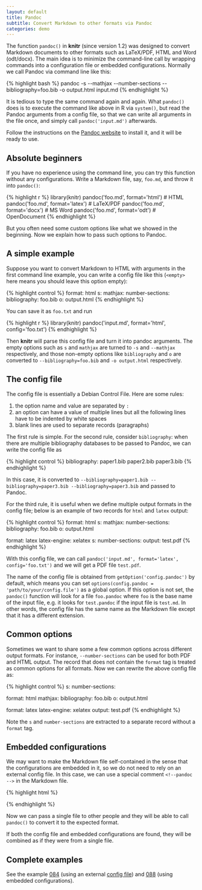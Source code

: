```yaml
---
layout: default
title: Pandoc
subtitle: Convert Markdown to other formats via Pandoc
categories: demo
---
```


The function `pandoc()` in **knitr** (since version 1.2) was designed to convert Markdown documents to other formats such as LaTeX/PDF, HTML and Word (odt/docx). The main idea is to minimize the command-line call by wrapping commands into a configuration file or embedded configurations. Normally we call Pandoc via command line like this:

{% highlight bash %}
pandoc -s --mathjax --number-sections --bibliography=foo.bib -o output.html input.md
{% endhighlight %}

It is tedious to type the same command again and again. What `pandoc()` does is to execute the command like above in R via `system()`, but read the Pandoc arguments from a config file, so that we can write all arguments in the file once, and simply call `pandoc('input.md')` afterwards.

Follow the instructions on the [Pandoc website](http://johnmacfarlane.net/pandoc/) to install it, and it will be ready to use.

## Absolute beginners

If you have no experience using the command line, you can try this function without any configurations. Write a Markdown file, say, `foo.md`, and throw it into `pandoc()`:

{% highlight r %}
library(knitr)
pandoc('foo.md', format='html')  # HTML
pandoc('foo.md', format='latex') # LaTeX/PDF
pandoc('foo.md', format='docx')  # MS Word
pandoc('foo.md', format='odt')   # OpenDocument
{% endhighlight %}

But you often need some custom options like what we showed in the beginning. Now we explain how to pass such options to Pandoc.

## A simple example

Suppose you want to convert Markdown to HTML with arguments in the first command line example, you can write a config file like this (`<empty>` here means you should leave this option empty):

{% highlight control %}
format: html
s: <empty>
mathjax: <empty>
number-sections: <empty>
bibliography: foo.bib
o: output.html
{% endhighlight %}

You can save it as `foo.txt` and run

{% highlight r %}
library(knitr)
pandoc('input.md', format='html', config='foo.txt')
{% endhighlight %}

Then **knitr** will parse this config file and turn it into pandoc arguments. The empty options such as `s` and `mathjax` are turned to `-s` and `--mathjax` respectively, and those non-empty options like `bibliography` and `o` are converted to `--bibliography=foo.bib` and `-o output.html` respectively.

## The config file

The config file is essentially a Debian Control File. Here are some rules:

1. the option name and value are separated by `:`
1. an option can have a value of multiple lines but all the following lines have to be indented by white spaces
1. blank lines are used to separate records (paragraphs)

The first rule is simple. For the second rule, consider `bibliography`: when there are multiple bibliography databases to be passed to Pandoc, we can write the config file as

{% highlight control %}
bibliography: paper1.bib
  paper2.bib
  paper3.bib
{% endhighlight %}

In this case, it is converted to `--bibliography=paper1.bib --bibliography=paper3.bib --bibliography=paper3.bib` and passed to Pandoc.

For the third rule, it is useful when we define multiple output formats in the config file; below is an example of two records for `html` and `latex` output:

{% highlight control %}
format: html
s: <empty>
mathjax: <empty>
number-sections: <empty>
bibliography: foo.bib
o: output.html

format: latex
latex-engine: xelatex
s: <empty>
number-sections: <empty>
output: test.pdf
{% endhighlight %}

With this config file, we can call `pandoc('input.md', format='latex', config='foo.txt')` and we will get a PDF file `test.pdf`.

The name of the config file is obtained from `getOption('config.pandoc')` by default, which means you can set `options(config.pandoc = 'path/to/your/config.file')` as a global option. If this option is not set, the `pandoc()` function will look for a file `foo.pandoc` where `foo` is the base name of the input file, e.g. it looks for `test.pandoc` if the input file is `test.md`. In other words, the config file has the same name as the Markdown file except that it has a different extension.

## Common options

Sometimes we want to share some a few common options across different output formats. For instance, `--number-sections` can be used for both PDF and HTML output. The record that does not contain the `format` tag is treated as common options for all formats. Now we can rewrite the above config file as:

{% highlight control %}
s: <empty>
number-sections: <empty>

format: html
mathjax: <empty>
bibliography: foo.bib
o: output.html

format: latex
latex-engine: xelatex
output: test.pdf
{% endhighlight %}

Note the `s` and `number-sections` are extracted to a separate record without a `format` tag.

## Embedded configurations

We may want to make the Markdown file self-contained in the sense that the configurations are embedded in it, so we do not need to rely on an external config file. In this case, we can use a special comment `<!--pandoc -->` in the Markdown file.

{% highlight html %}
<!--pandoc
format: html
s:
mathjax:
number-sections:
bibliography: foo.bib
o: output.html
-->
{% endhighlight %}

Now we can pass a single file to other people and they will be able to call `pandoc()` to convert it to the expected format.

If both the config file and embedded configurations are found, they will be combined as if they were from a single file.

## Complete examples

See the example [084](https://github.com/yihui/knitr-examples) (using an external [config file](https://github.com/yihui/knitr-examples/blob/master/084-pandoc.pandoc)) and [088](https://github.com/yihui/knitr-examples) (using embedded configurations).
